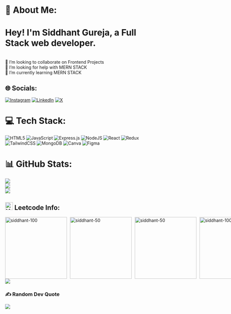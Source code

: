 # 💫 About Me:
# Hey! I'm Siddhant Gureja, a Full Stack web developer.
<br>👯 I’m looking to collaborate on Frontend Projects<br>🤝 I’m looking for help with MERN STACK<br>🌱 I’m currently learning MERN STACK <br>


## 🌐 Socials:
[![Instagram](https://img.shields.io/badge/Instagram-%23E4405F.svg?logo=Instagram&logoColor=white)](https://instagram.com/sidgureja) [![LinkedIn](https://img.shields.io/badge/LinkedIn-%230077B5.svg?logo=linkedin&logoColor=white)](https://www.linkedin.com/in/sidgureja) [![X](https://img.shields.io/badge/X-black.svg?logo=X&logoColor=white)](https://x.com/sidgureja) 

# 💻 Tech Stack:
![HTML5](https://img.shields.io/badge/html5-%23E34F26.svg?style=for-the-badge&logo=html5&logoColor=white) ![JavaScript](https://img.shields.io/badge/javascript-%23323330.svg?style=for-the-badge&logo=javascript&logoColor=%23F7DF1E) ![Express.js](https://img.shields.io/badge/express.js-%23404d59.svg?style=for-the-badge&logo=express&logoColor=%2361DAFB) ![NodeJS](https://img.shields.io/badge/node.js-6DA55F?style=for-the-badge&logo=node.js&logoColor=white) ![React](https://img.shields.io/badge/react-%2320232a.svg?style=for-the-badge&logo=react&logoColor=%2361DAFB) ![Redux](https://img.shields.io/badge/redux-%23593d88.svg?style=for-the-badge&logo=redux&logoColor=white) ![TailwindCSS](https://img.shields.io/badge/tailwindcss-%2338B2AC.svg?style=for-the-badge&logo=tailwind-css&logoColor=white) ![MongoDB](https://img.shields.io/badge/MongoDB-%234ea94b.svg?style=for-the-badge&logo=mongodb&logoColor=white) ![Canva](https://img.shields.io/badge/Canva-%2300C4CC.svg?style=for-the-badge&logo=Canva&logoColor=white) ![Figma](https://img.shields.io/badge/figma-%23F24E1E.svg?style=for-the-badge&logo=figma&logoColor=white)

# 📊 GitHub Stats:
![](https://github-readme-stats.vercel.app/api?username=sidgureja7803)<br/>
![](https://github-readme-streak-stats.herokuapp.com/?user=sidgureja7803)<br/>
![](https://github-readme-stats.vercel.app/api/top-langs/?username=sidgureja7803)

## <img src="https://raw.githubusercontent.com/Tarikul-Islam-Anik/Animated-Fluent-Emojis/master/Emojis/Objects/Keyboard.png" alt="Keyboard" width="25" height="25" /> **Leetcode Info:**  

<div style="display: flex; gap: 10px;">
  <a href="https://leetcode.com/siddhant_gureja_07/" target="_blank">
    <img src="https://assets.leetcode.com/static_assets/marketing/2024-100-lg.png" alt="siddhant-100" height="200" width="200" />
  </a>
  
  <a href="https://leetcode.com/siddhant_gureja_07" target="_blank">
    <img src="https://assets.leetcode.com/static_assets/marketing/2024-50-lg.png" alt="siddhant-50" height="200" width="200" />
  </a>
  

  <a href="https://leetcode.com/siddhant_gureja_07/" target="_blank">
    <img src="https://assets.leetcode.com/static_assets/marketing/lg50.png" alt="siddhant-50" height="200" width="200" />
  </a>

  <a href="https://leetcode.com/siddhant_gureja_07/" target="_blank">
    <img src="https://assets.leetcode.com/static_assets/marketing/lg100.png" alt="siddhant-100" height="200" width="200" />
  </a>

  </div>
  <img  align=top flex-grow=1 src="https://leetcard.jacoblin.cool/siddhant_gureja_07?theme=dark&font=Nunito&ext=heatmap" /> 
 
### ✍️ Random Dev Quote
![](https://quotes-github-readme.vercel.app/api?type=horizontal&theme=radical)


<!-- Proudly created with GPRM ( https://gprm.itsvg.in ) -->

